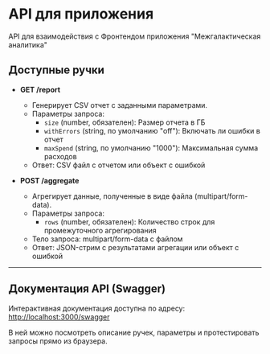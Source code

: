 # API для приложения

API для взаимодействия с Фронтендом приложения "Межгалактическая аналитика"

## Доступные ручки

-   **GET /report**

    -   Генерирует CSV отчет с заданными параметрами.
    -   Параметры запроса:
        -   `size` (number, обязателен): Размер отчета в ГБ
        -   `withErrors` (string, по умолчанию "off"): Включать ли ошибки в отчет
        -   `maxSpend` (string, по умолчанию "1000"): Максимальная сумма расходов
    -   Ответ: CSV файл с отчетом или объект с ошибкой

-   **POST /aggregate**
    -   Агрегирует данные, полученные в виде файла (multipart/form-data).
    -   Параметры запроса:
        -   `rows` (number, обязателен): Количество строк для промежуточного агрегирования
    -   Тело запроса: multipart/form-data с файлом
    -   Ответ: JSON-стрим с результатами агрегации или объект с ошибкой

---

## Документация API (Swagger)

Интерактивная документация доступна по адресу: [http://localhost:3000/swagger](http://localhost:3000/swagger)

В ней можно посмотреть описание ручек, параметры и протестировать запросы прямо из браузера.

